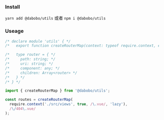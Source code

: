 ### Install

`yarn add @dabobo/utils` 或者 `npm i @dabobo/utils`

### Useage

```javascript
/* declare module 'utils' { */
/*   export function createRouterMap(context: typeof require.context, exclude?: RegExp) = /\/components?\// : Array<router>; */

/*   type router = { */
/*     path: string; */
/*     uri: string; */
/*     component: any; */ 
/*     children: Array<router> */
/*   } */
/* } */

import { createRouterMap } from '@dabobo/utils';

const routes = createRouterMap(
  require.context('./src/views', true, /\.vue/, 'lazy'),
  /\/404\.vue/
);
```
